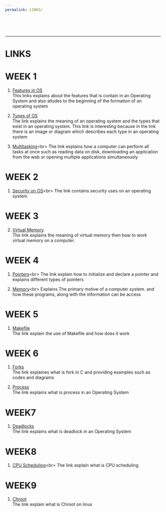 ```yaml
---
permalink: LINKS/
---
```

<br>
<br>
<hr>

# LINKS

# WEEK 1

1. [Features in OS](https://www.interviewbit.com/blog/features-of-operating-system/)<br>
This links explains about the features that is contain in an Operating System and
also alludes to the beginning of the formation of an operating system

2. [Types of OS](https://www.naukri.com/learning/articles/types-of-operating-systems/)<br>
The link explains the meaning of an operating system and the types that exist in an operating system.
This link is interesting because in the link there is an image or diagram
which describes each type in an operating system

3. [Multitasking](https://byjus.com/gate/multitasking-operating-system-notes/#:~:text=The%20multitasking%20OS%20refers%20to,tasks%20at%20the%20same%20time.)<br>
The link explains how a computer can perform all tasks at once such as
reading data on disk, downloading an application from the web or opening multiple applications
simultaneously

# WEEK 2

1. [Security on OS](https://www.techopedia.com/definition/24774/operating-system-security-os-security#:~:text=OS%20security%20refers%20to%20specified,if%20OS%20security%20is%20compromised.)<br>
The link contains security uses on an operating system

# WEEK 3

2. [Virtual Memory](https://www.techtarget.com/searchstorage/definition/virtual-memory)<br>
The link explains the meaning of virtual memory
then how to work virtual memory on a computer.

# WEEK 4

1. [Pointers](https://www.guru99.com/c-pointers.html#:~:text=The%20Pointer%20in%20C%2C%20is,the%20next%2F%20previous%20memory%20location.)<br>
The link explain how to initialize and declare a pointer and 
explains different types of pointers

2. [Memory](https://www.geeksforgeeks.org/memory-management-in-operating-system/.)<br>
Explains The primary motive of a computer system. 
and how these programs, along with the information can be access

# WEEK 5

1. [Makefile](https://opensource.com/article/18/8/what-how-makefile)<br>
The link explain the use of Makefile and how does it work

# WEEK 6

1. [Forks](https://www.geeksforgeeks.org/fork-system-call/)<br>
The link explaines what is fork in C and providing examples such as codes and diagrams

2. [Process](https://www.tutorialspoint.com/operating_system/os_processes.htm)<br>
The link explains what is process in an Operating System

# WEEK7
1. [Deadlocks](https://www.scaler.com/topics/operating-system/deadlock-in-os/)<br>
The link explains what is deadlock in an Operating System

# WEEK8
1. [CPU Scheduling](https://www.guru99.com/cpu-scheduling-algorithms.html#:~:text=What%20is%20CPU%20Scheduling%3F,the%20ready%20queue%20for%20execution.)<br>
The link explain what is CPU scheduling

# WEEK9 
1. [Chroot](https://www.howtogeek.com/devops/what-is-chroot-on-linux-and-how-do-you-use-it/)</br>
The link explain what is Chroot on linux
